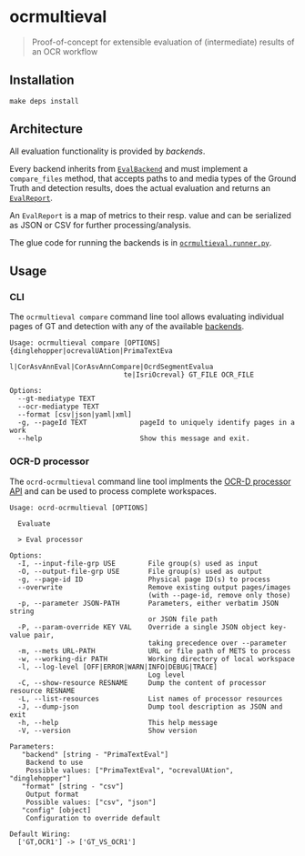 # ocrmultieval

> Proof-of-concept for extensible evaluation of (intermediate) results of an OCR workflow

## Installation

```
make deps install
```

## Architecture

All evaluation functionality is provided by *backends*.

Every backend inherits from [`EvalBackend`](ocrmultieval/backend.py) and must
implement a `compare_files` method, that accepts paths to and media types of
the Ground Truth and detection results, does the actual evaluation and returns
an [`EvalReport`](ocrmultieval/report.py).

An `EvalReport` is a map of metrics to their resp. value and can be serialized
as JSON or CSV for further processing/analysis.

The glue code for running the backends is in
[`ocrmultieval.runner.py`](ocrmultieval/runner.py).

## Usage

### CLI

The `ocrmultieval compare` command line tool allows evaluating individual pages of GT
and detection with any of the available [backends](#backends).

```
Usage: ocrmultieval compare [OPTIONS] {dinglehopper|ocrevalUAtion|PrimaTextEva
                            l|CorAsvAnnEval|CorAsvAnnCompare|OcrdSegmentEvalua
                            te|IsriOcreval} GT_FILE OCR_FILE

Options:
  --gt-mediatype TEXT
  --ocr-mediatype TEXT
  --format [csv|json|yaml|xml]
  -g, --pageId TEXT             pageId to uniquely identify pages in a work
  --help                        Show this message and exit.
```

### OCR-D processor

The `ocrd-ocrmultieval` command line tool implments the [OCR-D processor
API](https://ocr-d.de/en/spec/cli) and can be used to process complete
workspaces.

```
Usage: ocrd-ocrmultieval [OPTIONS]

  Evaluate

  > Eval processor

Options:
  -I, --input-file-grp USE        File group(s) used as input
  -O, --output-file-grp USE       File group(s) used as output
  -g, --page-id ID                Physical page ID(s) to process
  --overwrite                     Remove existing output pages/images
                                  (with --page-id, remove only those)
  -p, --parameter JSON-PATH       Parameters, either verbatim JSON string
                                  or JSON file path
  -P, --param-override KEY VAL    Override a single JSON object key-value pair,
                                  taking precedence over --parameter
  -m, --mets URL-PATH             URL or file path of METS to process
  -w, --working-dir PATH          Working directory of local workspace
  -l, --log-level [OFF|ERROR|WARN|INFO|DEBUG|TRACE]
                                  Log level
  -C, --show-resource RESNAME     Dump the content of processor resource RESNAME
  -L, --list-resources            List names of processor resources
  -J, --dump-json                 Dump tool description as JSON and exit
  -h, --help                      This help message
  -V, --version                   Show version

Parameters:
   "backend" [string - "PrimaTextEval"]
    Backend to use
    Possible values: ["PrimaTextEval", "ocrevalUAtion", "dinglehopper"]
   "format" [string - "csv"]
    Output format
    Possible values: ["csv", "json"]
   "config" [object]
    Configuration to override default

Default Wiring:
  ['GT,OCR1'] -> ['GT_VS_OCR1']
```
